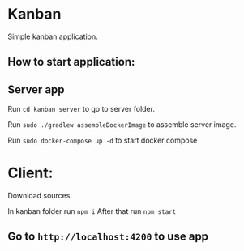 # Kanban

Simple kanban application.

## How to start application:

## Server app

Run `cd kanban_server` to go to server folder.
 
Run `sudo ./gradlew assembleDockerImage` to assemble server image.

Run `sudo docker-compose up -d` to start docker compose

# Client:
Download sources.

In kanban folder run `npm i`
After that run `npm start`
 
## Go to `http://localhost:4200` to use app 

